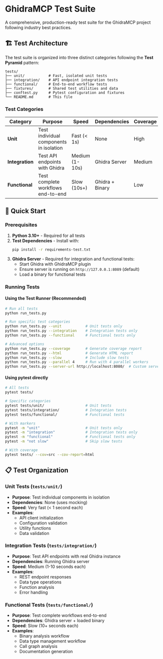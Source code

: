 # GhidraMCP Test Suite

A comprehensive, production-ready test suite for the GhidraMCP project following industry best practices.

## 🏗️ Test Architecture

The test suite is organized into three distinct categories following the **Test Pyramid** pattern:

```
tests/
├── unit/           # Fast, isolated unit tests
├── integration/    # API endpoint integration tests  
├── functional/     # End-to-end workflow tests
├── fixtures/       # Shared test utilities and data
├── conftest.py     # Pytest configuration and fixtures
└── README.md       # This file
```

### Test Categories

| Category | Purpose | Speed | Dependencies | Coverage |
|----------|---------|-------|--------------|----------|
| **Unit** | Test individual components in isolation | Fast (< 1s) | None | High |
| **Integration** | Test API endpoints with Ghidra | Medium (1-10s) | Ghidra Server | Medium |
| **Functional** | Test complete workflows end-to-end | Slow (10s+) | Ghidra + Binary | Low |

## 🚀 Quick Start

### Prerequisites

1. **Python 3.10+** - Required for all tests
2. **Test Dependencies** - Install with:
   ```bash
   pip install -r requirements-test.txt
   ```
3. **Ghidra Server** - Required for integration and functional tests:
   - Start Ghidra with GhidraMCP plugin
   - Ensure server is running on `http://127.0.0.1:8089` (default)
   - Load a binary for functional tests

### Running Tests

#### Using the Test Runner (Recommended)
```bash
# Run all tests
python run_tests.py

# Run specific test categories
python run_tests.py --unit           # Unit tests only
python run_tests.py --integration    # Integration tests only  
python run_tests.py --functional     # Functional tests only

# Advanced options
python run_tests.py --coverage       # Generate coverage report
python run_tests.py --html           # Generate HTML report
python run_tests.py --slow           # Include slow tests
python run_tests.py --parallel 4     # Run with 4 parallel workers
python run_tests.py --server-url http://localhost:8080/  # Custom server URL
```

#### Using pytest directly
```bash
# All tests
pytest tests/

# Specific categories
pytest tests/unit/                   # Unit tests
pytest tests/integration/            # Integration tests
pytest tests/functional/             # Functional tests

# With markers
pytest -m "unit"                     # Unit tests only
pytest -m "integration"              # Integration tests only
pytest -m "functional"               # Functional tests only
pytest -m "not slow"                 # Skip slow tests

# With coverage
pytest tests/ --cov=src --cov-report=html
```

## 📋 Test Organization

### Unit Tests (`tests/unit/`)
- **Purpose**: Test individual components in isolation
- **Dependencies**: None (uses mocking)
- **Speed**: Very fast (< 1 second each)
- **Examples**:
  - API client initialization
  - Configuration validation
  - Utility functions
  - Data validation

### Integration Tests (`tests/integration/`)
- **Purpose**: Test API endpoints with real Ghidra instance
- **Dependencies**: Running Ghidra server
- **Speed**: Medium (1-10 seconds each)
- **Examples**:
  - REST endpoint responses
  - Data type operations
  - Function analysis
  - Error handling

### Functional Tests (`tests/functional/`)
- **Purpose**: Test complete workflows end-to-end
- **Dependencies**: Ghidra server + loaded binary
- **Speed**: Slow (10+ seconds each)
- **Examples**:
  - Binary analysis workflow
  - Data type management workflow
  - Call graph analysis
  - Documentation generation

